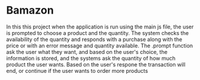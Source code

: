 # Bamazon

 In this this project when the application is run using the main js file, the user is prompted to choose a product and the quantity. The system checks the availability of the quantity and responds with a purchase along with the price or with an error message and quantity available. The .prompt function ask the user what they want, and based on the user's choice, the information is stored, and the systems ask the quantity of how much product the user wants. Based on the user's respone the transaction will end, or continue if the user wants to order more products



  
